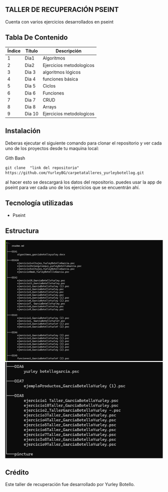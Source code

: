 ## TALLER DE RECUPERACIÓN PSEINT

Cuenta  con varios ejercicios desarrollados en pseint

## Tabla De Contenido

| Índice | Título |Descripción|
|--|------|------|
| 1 | Dia1 |Algoritmos |
| 2 | Dia2 | Ejercicios metodologícos|
| 3 | Dia 3| algoritmos lógicos|
| 4 | Dia 4 |funciones básica|
| 5 | Dia 5 |Ciclos|
| 6 | Dia 6| Funciones|
| 7 | Dia 7|CRUD|
| 8 | Dia 8| Arrays|
| 9 | Dia 10| Ejercicios metodologícos|
## Instalación

Deberas ejecutar el siguiente comando para clonar el repositorio y ver cada uno de los proyectos  desde tu maquina local:
 
Gith Bash

~~~ 
git clone  "link del repositorio" https://github.com/YurleyBG/carpetatalleres_yurleybotellog.git
~~~
al hacer esto se descargará  los datos del repositorio. puedes usar  la app de pseint para ver cada uno de los ejercicios que se encuentrán ahí.

 ## Tecnología utilizadas

+ Pseint

## Estructura 

![alt text](pincture/image.png)
![alt text]( pincture/image-1.png)



## Crédito 
Este taller de recuperación fue desarrollado por Yurley Botello.
